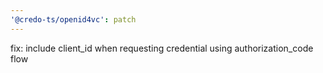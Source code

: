 ```yaml
---
'@credo-ts/openid4vc': patch
---
```


fix: include client_id when requesting credential using authorization_code flow
